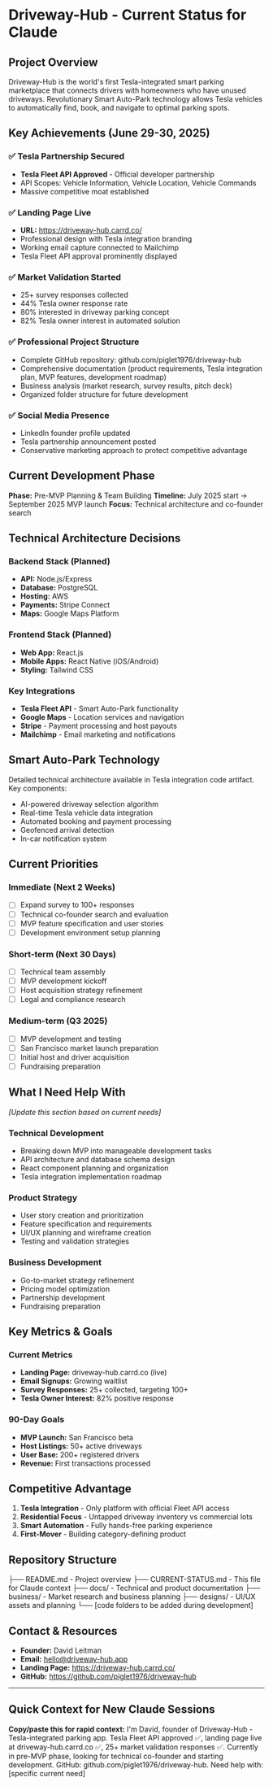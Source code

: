 # Driveway-Hub - Current Status for Claude

## Project Overview
Driveway-Hub is the world's first Tesla-integrated smart parking marketplace that connects drivers with homeowners who have unused driveways. Revolutionary Smart Auto-Park technology allows Tesla vehicles to automatically find, book, and navigate to optimal parking spots.

## Key Achievements (June 29-30, 2025)

### ✅ Tesla Partnership Secured
- **Tesla Fleet API Approved** - Official developer partnership
- API Scopes: Vehicle Information, Vehicle Location, Vehicle Commands
- Massive competitive moat established

### ✅ Landing Page Live
- **URL:** https://driveway-hub.carrd.co/
- Professional design with Tesla integration branding
- Working email capture connected to Mailchimp
- Tesla Fleet API approval prominently displayed

### ✅ Market Validation Started
- 25+ survey responses collected
- 44% Tesla owner response rate
- 80% interested in driveway parking concept
- 82% Tesla owner interest in automated solution

### ✅ Professional Project Structure
- Complete GitHub repository: github.com/piglet1976/driveway-hub
- Comprehensive documentation (product requirements, Tesla integration plan, MVP features, development roadmap)
- Business analysis (market research, survey results, pitch deck)
- Organized folder structure for future development

### ✅ Social Media Presence
- LinkedIn founder profile updated
- Tesla partnership announcement posted
- Conservative marketing approach to protect competitive advantage

## Current Development Phase
**Phase:** Pre-MVP Planning & Team Building
**Timeline:** July 2025 start → September 2025 MVP launch
**Focus:** Technical architecture and co-founder search

## Technical Architecture Decisions

### Backend Stack (Planned)
- **API:** Node.js/Express
- **Database:** PostgreSQL
- **Hosting:** AWS
- **Payments:** Stripe Connect
- **Maps:** Google Maps Platform

### Frontend Stack (Planned)
- **Web App:** React.js
- **Mobile Apps:** React Native (iOS/Android)
- **Styling:** Tailwind CSS

### Key Integrations
- **Tesla Fleet API** - Smart Auto-Park functionality
- **Google Maps** - Location services and navigation
- **Stripe** - Payment processing and host payouts
- **Mailchimp** - Email marketing and notifications

## Smart Auto-Park Technology
Detailed technical architecture available in Tesla integration code artifact. Key components:
- AI-powered driveway selection algorithm
- Real-time Tesla vehicle data integration
- Automated booking and payment processing
- Geofenced arrival detection
- In-car notification system

## Current Priorities

### Immediate (Next 2 Weeks)
- [ ] Expand survey to 100+ responses
- [ ] Technical co-founder search and evaluation
- [ ] MVP feature specification and user stories
- [ ] Development environment setup planning

### Short-term (Next 30 Days)
- [ ] Technical team assembly
- [ ] MVP development kickoff
- [ ] Host acquisition strategy refinement
- [ ] Legal and compliance research

### Medium-term (Q3 2025)
- [ ] MVP development and testing
- [ ] San Francisco market launch preparation
- [ ] Initial host and driver acquisition
- [ ] Fundraising preparation

## What I Need Help With
*[Update this section based on current needs]*

### Technical Development
- Breaking down MVP into manageable development tasks
- API architecture and database schema design
- React component planning and organization
- Tesla integration implementation roadmap

### Product Strategy
- User story creation and prioritization
- Feature specification and requirements
- UI/UX planning and wireframe creation
- Testing and validation strategies

### Business Development
- Go-to-market strategy refinement
- Pricing model optimization
- Partnership development
- Fundraising preparation

## Key Metrics & Goals

### Current Metrics
- **Landing Page:** driveway-hub.carrd.co (live)
- **Email Signups:** Growing waitlist
- **Survey Responses:** 25+ collected, targeting 100+
- **Tesla Owner Interest:** 82% positive response

### 90-Day Goals
- **MVP Launch:** San Francisco beta
- **Host Listings:** 50+ active driveways
- **User Base:** 200+ registered drivers
- **Revenue:** First transactions processed

## Competitive Advantage
1. **Tesla Integration** - Only platform with official Fleet API access
2. **Residential Focus** - Untapped driveway inventory vs commercial lots  
3. **Smart Automation** - Fully hands-free parking experience
4. **First-Mover** - Building category-defining product

## Repository Structure
├── README.md - Project overview
├── CURRENT-STATUS.md - This file for Claude context
├── docs/ - Technical and product documentation
├── business/ - Market research and business planning
├── designs/ - UI/UX assets and planning
└── [code folders to be added during development]

## Contact & Resources
- **Founder:** David Leitman
- **Email:** hello@driveway-hub.app
- **Landing Page:** https://driveway-hub.carrd.co/
- **GitHub:** https://github.com/piglet1976/driveway-hub

---

## Quick Context for New Claude Sessions
**Copy/paste this for rapid context:**
I'm David, founder of Driveway-Hub - Tesla-integrated parking app. Tesla Fleet API approved ✅, landing page live at driveway-hub.carrd.co ✅, 25+ market validation responses ✅. Currently in pre-MVP phase, looking for technical co-founder and starting development. GitHub: github.com/piglet1976/driveway-hub. Need help with: [specific current need]

